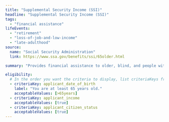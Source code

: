 ```yaml
---
title: "Supplemental Security Income (SSI)"
headline: "Supplemental Security Income (SSI)"
tags:
  - "financial assistance"
lifeEvents:
  - "retirement"
  - "loss-of-job-and-low-income"
  - "late-adulthood"
source:
  name: "Social Security Administration"
  link: https://www.ssa.gov/benefits/ssi/65older.html

summary: "Provides financial assistance to older, blind, and people with disabilities to help meet basic needs for food, clothing, and shelter."

eligibility:
  # In the order you want the criteria to display, list criteriaKeys from the csv here, each followed by a comma-separated list of which values indicate eligibility for that criteria. Wrap individual values in quotes if they have inner commas.
  - criteriaKey: applicant_date_of_birth
    label: "You are at least 65 years old."
    acceptableValues: [>65years]
  - criteriaKey: applicant_income
    acceptableValues: [true]
  - criteriaKey: applicant_citizen_status
    acceptableValues: [true]
---
```

